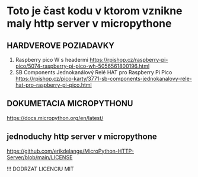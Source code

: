 # Toto je čast kodu v ktorom vznikne maly http server v micropythone


## HARDVEROVE POZIADAVKY

1. Raspberry pico W s headermi
https://rpishop.cz/raspberry-pi-pico/5074-raspberry-pi-pico-wh-5056561800196.html
2. SB Components Jednokanálový Relé HAT pro Raspberry Pi Pico
https://rpishop.cz/pico-karty/3771-sb-components-jednokanalovy-rele-hat-pro-raspberry-pi-pico.html

## DOKUMETACIA MICROPYTHONU
https://docs.micropython.org/en/latest/

## jednoduchy http server v micropythone
https://github.com/erikdelange/MicroPython-HTTP-Server/blob/main/LICENSE

!!! DODRZAT LICENCIU MIT

